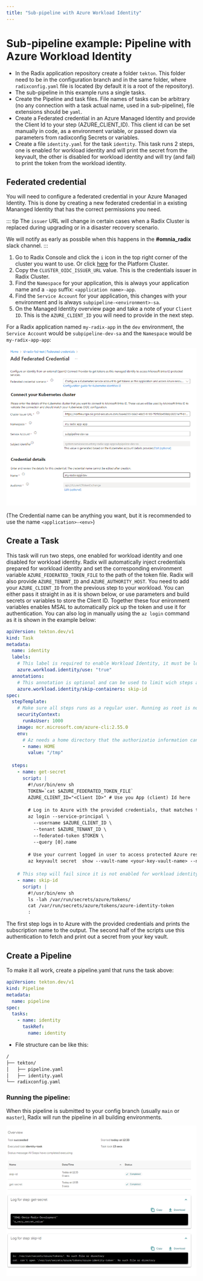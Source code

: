 ```yaml
---
title: "Sub-pipeline with Azure Workload Identity"
---
```


# Sub-pipeline example: Pipeline with Azure Workload Identity

* In the Radix application repository create a folder `tekton`. This folder need to be in the configuration branch and in the same folder, where `radixconfig.yaml` file is located (by default it is a root of the repository).
* The sub-pipeline in this example runs a single tasks.
* Create the Pipeline and task files. File names of tasks can be arbitrary (no any connection with a task actual name, used in a sub-pipeline), file extensions should be `yaml`.
* Create a Federated credential in an Azure Managed Identity and provide the Client Id to your step (AZURE_CLIENT_ID). This client id can be set manually in code, as a environment variable, or passed down via parameters from radixconfig Secrets or variables.
* Create a file `identity.yaml` for the task `identity`. This task runs 2 steps, one is enabled for workload identity and will print the secret from the keyvault,
  the other is disabled for workload identity and will try (and fail) to print the token from the workload identity.

## Federated credential

You will need to configure a federated credential in your Azure Managed Identity. This is done by creating a new federated credential in a existing Mananged Identity that has the correct permissions you need.

::: tip
The `issuer` URL will change in certain cases when a Radix Cluster is replaced during upgrading or in a disaster recovery scenario.

We will notify as early as possbile when this happens in the **#omnia_radix** slack channel.
:::

1. Go to Radix Console and click the `i` icon in the top right corner of the cluster you want to use. Or click [here](https://console.radix.equinor.com/about) for the Platform Cluster.
2. Copy the `CLUSTER_OIDC_ISSUER_URL` value. This is the credentials issuer in Radix Cluster.
3. Find the `Namespace` for your application, this is always your application name and a `-app` suffix: `<application name>-app`.
4. Find the `Service Account` for your application, this changes with your environment and is always `subpipeline-<environment>-sa`.
5. On the Managed Identity overview page and take a note of your `Client ID`. This is the `AZURE_CLIENT_ID` you will need to provide in the next step.

For a Radix application named `my-radix-app` in the `dev` environment, the `Service Account` would be `subpipeline-dev-sa` and the `Namespace` would be `my-radix-app-app`:

![Federated Credentials](./example-pipeline-with-azure-workload-identity-federated-credential.png "Example of federated credentials")

(The Credential name can be anything you want, but it is recommended to use the name `<application>-<env>`)

## Create a Task

This task will run two steps, one enabled for workload identity and one disabled for workload identity.
Radix will automatically inject credentials prepared for workload identity and set the corresponding environment variable `AZURE_FEDERATED_TOKEN_FILE` to the path of the token file.
Radix will also provide `AZURE_TENANT_ID` and `AZURE_AUTHORITY_HOST`. You need to add your `AZURE_CLIENT_ID` from the previous step to your workload.
You can either pass it straight in as it is shown below, or use parameters and build secrets or variables to store the Client ID. 
Together these four enironment variables enables MSAL to automatically pick up the token and use it for authentication. You can also log in manually using the `az login` command as it is shown in the example below:

```yaml
apiVersion: tekton.dev/v1
kind: Task
metadata:
  name: identity
  labels:
    # This label is required to enable Workload Identity, it must be lowercase
    azure.workload.identity/use: "true"
  annotations:
    # This annotation is optional and can be used to limit wich steps are enabled for workload identity
    azure.workload.identity/skip-containers: skip-id
spec:
  stepTemplate:
    # Make sure all steps runs as a regular user. Running as root is not allowed
    securityContext:
      runAsUser: 1000
    image: mcr.microsoft.com/azure-cli:2.55.0
    env:
      # Az needs a home directory that the authorizatio information can be stored in
      - name: HOME
        value: "/tmp"

  steps:
    - name: get-secret
      script: |
        #!/usr/bin/env sh
        TOKEN=`cat $AZURE_FEDERATED_TOKEN_FILE`
        AZURE_CLIENT_ID="<Client ID>" # Use you App (client) Id here

        # Log in to Azure with the provided credentials, that matches the configured ferated credential
        az login --service-principal \
          --username $AZURE_CLIENT_ID \
          --tenant $AZURE_TENANT_ID \
          --federated-token $TOKEN \
          --query [0].name

        # Use your current logged in user to access protected Azure resources
        az keyvault secret  show --vault-name <your-key-vault-name> --name <secret-name> --query value        

    # This step will fail since it is not enabled for workload identity
    - name: skip-id
      script: |
        #!/usr/bin/env sh
        ls -lah /var/run/secrets/azure/tokens/
        cat /var/run/secrets/azure/tokens/azure-identity-token
        :
```
The first step logs in to Azure with the provided credentials and prints the subscription name to the output.
The second half of the scripts use this authentication to fetch and print out a secret from your key vault.

## Create a Pipeline

To make it all work, create a pipeline.yaml that runs the task above:
```yaml
apiVersion: tekton.dev/v1
kind: Pipeline
metadata:
  name: pipeline
spec:
  tasks:
    - name: identity
      taskRef:
        name: identity

```

* File structure can be like this:

```sh
/
├── tekton/
│   ├── pipeline.yaml
│   ├── identity.yaml
└── radixconfig.yaml
```

### Running the pipeline:

When this pipeline is submitted to your config branch (usually `main` or `master`), Radix will run the pipeline in all building environments.

![Task output](./example-pipeline-with-azure-workload-identity-output.png "Example of task output")
